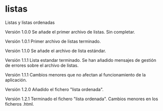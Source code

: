 # listas
Listas y listas ordenadas

Versión 1.0.0
Se añade el primer archivo de listas. Sin completar.

Versión 1.0.1
Primer archivo de listas terminado.

Versión 1.1.0
Se añade el archivo de lista estándar.

Versión 1.1.1
Lista estandar terminado.
Se han añadido mensajes de gestión de errores sobre el archivo de listas.

Versión 1.1.1
Cambios menores que no afectan al funcionamiento de la aplicación.

Versión 1.2.0
Añadido el fichero "lista ordenada".

Versión 1.2.1
Terminado el fichero "lista ordenada".
Cambios menores en los ficheros .html.